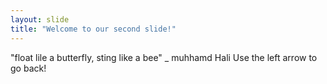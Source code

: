 ```yaml
---
layout: slide
title: "Welcome to our second slide!"
---
```

"float lile a butterfly, sting like a bee" _ muhhamd Hali
Use the left arrow to go back!
